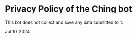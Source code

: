 # Privacy Policy of the Ching bot

This bot does not collect and save any data submitted to it.

Jul 10, 2024
